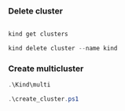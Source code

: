 ### Delete cluster

```powershell

kind get clusters

kind delete cluster --name kind


```


### Create multicluster

```powershell
.\Kind\multi

.\create_cluster.ps1

```